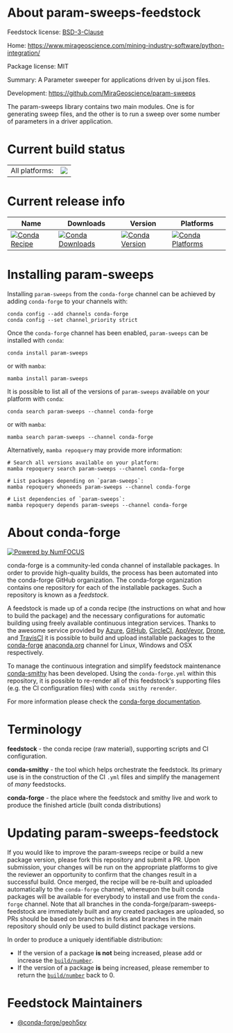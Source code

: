 About param-sweeps-feedstock
============================

Feedstock license: [BSD-3-Clause](https://github.com/conda-forge/param-sweeps-feedstock/blob/main/LICENSE.txt)

Home: https://www.mirageoscience.com/mining-industry-software/python-integration/

Package license: MIT

Summary: A Parameter sweeper for applications driven by ui.json files.

Development: https://github.com/MiraGeoscience/param-sweeps

The param-sweeps library contains two main modules. One is for generating sweep files,
and the other is to run a sweep over some number of parameters in a driver application.

Current build status
====================


<table><tr><td>All platforms:</td>
    <td>
      <a href="https://dev.azure.com/conda-forge/feedstock-builds/_build/latest?definitionId=23307&branchName=main">
        <img src="https://dev.azure.com/conda-forge/feedstock-builds/_apis/build/status/param-sweeps-feedstock?branchName=main">
      </a>
    </td>
  </tr>
</table>

Current release info
====================

| Name | Downloads | Version | Platforms |
| --- | --- | --- | --- |
| [![Conda Recipe](https://img.shields.io/badge/recipe-param--sweeps-green.svg)](https://anaconda.org/conda-forge/param-sweeps) | [![Conda Downloads](https://img.shields.io/conda/dn/conda-forge/param-sweeps.svg)](https://anaconda.org/conda-forge/param-sweeps) | [![Conda Version](https://img.shields.io/conda/vn/conda-forge/param-sweeps.svg)](https://anaconda.org/conda-forge/param-sweeps) | [![Conda Platforms](https://img.shields.io/conda/pn/conda-forge/param-sweeps.svg)](https://anaconda.org/conda-forge/param-sweeps) |

Installing param-sweeps
=======================

Installing `param-sweeps` from the `conda-forge` channel can be achieved by adding `conda-forge` to your channels with:

```
conda config --add channels conda-forge
conda config --set channel_priority strict
```

Once the `conda-forge` channel has been enabled, `param-sweeps` can be installed with `conda`:

```
conda install param-sweeps
```

or with `mamba`:

```
mamba install param-sweeps
```

It is possible to list all of the versions of `param-sweeps` available on your platform with `conda`:

```
conda search param-sweeps --channel conda-forge
```

or with `mamba`:

```
mamba search param-sweeps --channel conda-forge
```

Alternatively, `mamba repoquery` may provide more information:

```
# Search all versions available on your platform:
mamba repoquery search param-sweeps --channel conda-forge

# List packages depending on `param-sweeps`:
mamba repoquery whoneeds param-sweeps --channel conda-forge

# List dependencies of `param-sweeps`:
mamba repoquery depends param-sweeps --channel conda-forge
```


About conda-forge
=================

[![Powered by
NumFOCUS](https://img.shields.io/badge/powered%20by-NumFOCUS-orange.svg?style=flat&colorA=E1523D&colorB=007D8A)](https://numfocus.org)

conda-forge is a community-led conda channel of installable packages.
In order to provide high-quality builds, the process has been automated into the
conda-forge GitHub organization. The conda-forge organization contains one repository
for each of the installable packages. Such a repository is known as a *feedstock*.

A feedstock is made up of a conda recipe (the instructions on what and how to build
the package) and the necessary configurations for automatic building using freely
available continuous integration services. Thanks to the awesome service provided by
[Azure](https://azure.microsoft.com/en-us/services/devops/), [GitHub](https://github.com/),
[CircleCI](https://circleci.com/), [AppVeyor](https://www.appveyor.com/),
[Drone](https://cloud.drone.io/welcome), and [TravisCI](https://travis-ci.com/)
it is possible to build and upload installable packages to the
[conda-forge](https://anaconda.org/conda-forge) [anaconda.org](https://anaconda.org/)
channel for Linux, Windows and OSX respectively.

To manage the continuous integration and simplify feedstock maintenance
[conda-smithy](https://github.com/conda-forge/conda-smithy) has been developed.
Using the ``conda-forge.yml`` within this repository, it is possible to re-render all of
this feedstock's supporting files (e.g. the CI configuration files) with ``conda smithy rerender``.

For more information please check the [conda-forge documentation](https://conda-forge.org/docs/).

Terminology
===========

**feedstock** - the conda recipe (raw material), supporting scripts and CI configuration.

**conda-smithy** - the tool which helps orchestrate the feedstock.
                   Its primary use is in the construction of the CI ``.yml`` files
                   and simplify the management of *many* feedstocks.

**conda-forge** - the place where the feedstock and smithy live and work to
                  produce the finished article (built conda distributions)


Updating param-sweeps-feedstock
===============================

If you would like to improve the param-sweeps recipe or build a new
package version, please fork this repository and submit a PR. Upon submission,
your changes will be run on the appropriate platforms to give the reviewer an
opportunity to confirm that the changes result in a successful build. Once
merged, the recipe will be re-built and uploaded automatically to the
`conda-forge` channel, whereupon the built conda packages will be available for
everybody to install and use from the `conda-forge` channel.
Note that all branches in the conda-forge/param-sweeps-feedstock are
immediately built and any created packages are uploaded, so PRs should be based
on branches in forks and branches in the main repository should only be used to
build distinct package versions.

In order to produce a uniquely identifiable distribution:
 * If the version of a package **is not** being increased, please add or increase
   the [``build/number``](https://docs.conda.io/projects/conda-build/en/latest/resources/define-metadata.html#build-number-and-string).
 * If the version of a package **is** being increased, please remember to return
   the [``build/number``](https://docs.conda.io/projects/conda-build/en/latest/resources/define-metadata.html#build-number-and-string)
   back to 0.

Feedstock Maintainers
=====================

* [@conda-forge/geoh5py](https://github.com/orgs/conda-forge/teams/geoh5py/)

